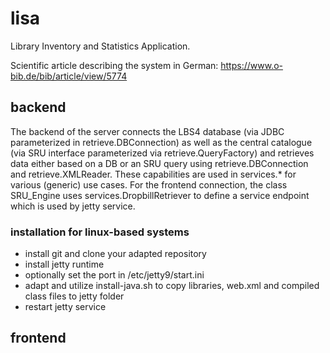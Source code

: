 # lisa
Library Inventory and Statistics Application.

Scientific article describing the system in German: https://www.o-bib.de/bib/article/view/5774
## backend
The backend of the server connects the LBS4 database (via JDBC parameterized in retrieve.DBConnection) as well as the central catalogue (via SRU interface parameterized via retrieve.QueryFactory) and retrieves data either based on a DB or an SRU query using retrieve.DBConnection and retrieve.XMLReader. These capabilities are used in services.* for various (generic) use cases. For the frontend connection, the class SRU_Engine uses services.DropbillRetriever to define a service endpoint which is used by jetty service.

### installation for linux-based systems
- install git and clone your adapted repository
- install jetty runtime
- optionally set the port in /etc/jetty9/start.ini
- adapt and utilize install-java.sh to copy libraries, web.xml and compiled class files to jetty folder
- restart jetty service

## frontend
